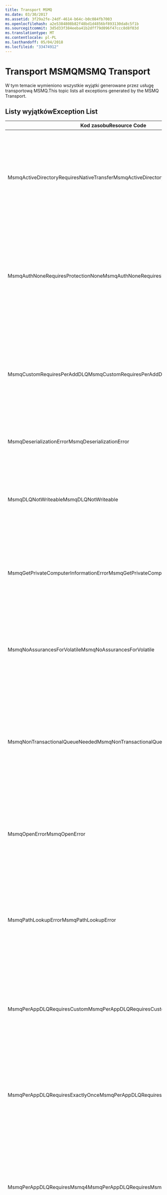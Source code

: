 ```yaml
---
title: Transport MSMQ
ms.date: 03/30/2017
ms.assetid: 3f29a2fe-24df-4614-b64c-b0c084fb7003
ms.openlocfilehash: a2e5384808b82f48bd1d4856bf893130da8c5f1b
ms.sourcegitcommit: 3d5d33f384eeba41b2dff79d096f47ccc8d8f03d
ms.translationtype: MT
ms.contentlocale: pl-PL
ms.lasthandoff: 05/04/2018
ms.locfileid: "33474912"
---
```

# <a name="msmq-transport"></a><span data-ttu-id="9fcb1-102">Transport MSMQ</span><span class="sxs-lookup"><span data-stu-id="9fcb1-102">MSMQ Transport</span></span>
<span data-ttu-id="9fcb1-103">W tym temacie wymieniono wszystkie wyjątki generowane przez usługę transportową MSMQ.</span><span class="sxs-lookup"><span data-stu-id="9fcb1-103">This topic lists all exceptions generated by the MSMQ Transport.</span></span>  
  
## <a name="exception-list"></a><span data-ttu-id="9fcb1-104">Listy wyjątków</span><span class="sxs-lookup"><span data-stu-id="9fcb1-104">Exception List</span></span>  
  
|<span data-ttu-id="9fcb1-105">Kod zasobu</span><span class="sxs-lookup"><span data-stu-id="9fcb1-105">Resource Code</span></span>|<span data-ttu-id="9fcb1-106">Ciąg zasobu</span><span class="sxs-lookup"><span data-stu-id="9fcb1-106">Resource String</span></span>|  
|-------------------|---------------------|  
|<span data-ttu-id="9fcb1-107">MsmqActiveDirectoryRequiresNativeTransfer</span><span class="sxs-lookup"><span data-stu-id="9fcb1-107">MsmqActiveDirectoryRequiresNativeTransfer</span></span>|<span data-ttu-id="9fcb1-108">Nie można zweryfikować powiązania dla wiadomości.</span><span class="sxs-lookup"><span data-stu-id="9fcb1-108">The binding validation for the message failed.</span></span> <span data-ttu-id="9fcb1-109">Klient nie może wysłać wiadomości.</span><span class="sxs-lookup"><span data-stu-id="9fcb1-109">The client cannot send messages.</span></span> <span data-ttu-id="9fcb1-110">Błąd został spowodowany przez konflikt we właściwościach powiązania.</span><span class="sxs-lookup"><span data-stu-id="9fcb1-110">A conflict in the binding properties caused this failure.</span></span> <span data-ttu-id="9fcb1-111">Właściwość UseActiveDirectory ma wartość true, a właściwość QueueTransferProtocol ma wartość Native.</span><span class="sxs-lookup"><span data-stu-id="9fcb1-111">The UseActiveDirectory is set to true and QueueTransferProtocol is set to Native.</span></span> <span data-ttu-id="9fcb1-112">Aby usunąć konflikt, popraw jedną z właściwości.</span><span class="sxs-lookup"><span data-stu-id="9fcb1-112">To resolve the conflict, correct one of the properties.</span></span>|  
|<span data-ttu-id="9fcb1-113">MsmqAuthNoneRequiresProtectionNone</span><span class="sxs-lookup"><span data-stu-id="9fcb1-113">MsmqAuthNoneRequiresProtectionNone</span></span>|<span data-ttu-id="9fcb1-114">Nie można zweryfikować powiązania dla usługi.</span><span class="sxs-lookup"><span data-stu-id="9fcb1-114">The binding validation for the service failed.</span></span> <span data-ttu-id="9fcb1-115">Nie można uruchomić punktu końcowego usługi lub klienta.</span><span class="sxs-lookup"><span data-stu-id="9fcb1-115">The service endpoint or the client cannot be started.</span></span> <span data-ttu-id="9fcb1-116">Błąd został spowodowany przez konflikt we właściwościach powiązania.</span><span class="sxs-lookup"><span data-stu-id="9fcb1-116">A conflict in the binding properties caused this failure.</span></span> <span data-ttu-id="9fcb1-117">Element MsmqAuthenticationMode ma wartość None, a MsmqProtectionLevel nie jest ustawiona na Brak.</span><span class="sxs-lookup"><span data-stu-id="9fcb1-117">The MsmqAuthenticationMode is set to None and MsmqProtectionLevel is not set to None.</span></span> <span data-ttu-id="9fcb1-118">Aby usunąć konflikt, popraw jedną z właściwości.</span><span class="sxs-lookup"><span data-stu-id="9fcb1-118">To resolve to conflict, correct one of the properties.</span></span>|  
|<span data-ttu-id="9fcb1-119">MsmqCustomRequiresPerAddDLQ</span><span class="sxs-lookup"><span data-stu-id="9fcb1-119">MsmqCustomRequiresPerAddDLQ</span></span>|<span data-ttu-id="9fcb1-120">Nie można zweryfikować powiązania dla wiadomości.</span><span class="sxs-lookup"><span data-stu-id="9fcb1-120">The binding validation for the message failed.</span></span> <span data-ttu-id="9fcb1-121">Klient nie może wysłać wiadomości.</span><span class="sxs-lookup"><span data-stu-id="9fcb1-121">The client cannot send the message.</span></span> <span data-ttu-id="9fcb1-122">DeadLetterQueue wartość jest ustawiona na Custom, ale właściwość CustomDeadLetterQueue nie jest określony.</span><span class="sxs-lookup"><span data-stu-id="9fcb1-122">The DeadLetterQueue is set to Custom, but the CustomDeadLetterQueue is not specified.</span></span> <span data-ttu-id="9fcb1-123">Określ identyfikator URI kolejki utraconych wiadomości dla każdej aplikacji we właściwości CustomDeadLetterQueue.</span><span class="sxs-lookup"><span data-stu-id="9fcb1-123">Specify the URI of the dead letter queue for each application in the CustomDeadLetterQueue property.</span></span>|  
|<span data-ttu-id="9fcb1-124">MsmqDeserializationError</span><span class="sxs-lookup"><span data-stu-id="9fcb1-124">MsmqDeserializationError</span></span>|<span data-ttu-id="9fcb1-125">Napotkano błąd podczas deserializacji komunikatu XML.</span><span class="sxs-lookup"><span data-stu-id="9fcb1-125">An error was encountered while deserializing the XML message.</span></span> <span data-ttu-id="9fcb1-126">Wiadomość nie może być odbierany i zostało porzucone.</span><span class="sxs-lookup"><span data-stu-id="9fcb1-126">The message cannot be received and is dropped.</span></span>|  
|<span data-ttu-id="9fcb1-127">MsmqDLQNotWriteable</span><span class="sxs-lookup"><span data-stu-id="9fcb1-127">MsmqDLQNotWriteable</span></span>|<span data-ttu-id="9fcb1-128">Nie można zweryfikować powiązania dla klienta.</span><span class="sxs-lookup"><span data-stu-id="9fcb1-128">The binding validation for the client failed.</span></span> <span data-ttu-id="9fcb1-129">Klient nie może wysłać wiadomości.</span><span class="sxs-lookup"><span data-stu-id="9fcb1-129">The client cannot send a message.</span></span> <span data-ttu-id="9fcb1-130">Określona kolejka utraconych wiadomości nie istnieje lub nie można zapisać.</span><span class="sxs-lookup"><span data-stu-id="9fcb1-130">The specified dead-letter queue does not exist or cannot be written.</span></span> <span data-ttu-id="9fcb1-131">Upewnij się, że kolejka istnieje z odpowiednią autoryzacją do zapisu.</span><span class="sxs-lookup"><span data-stu-id="9fcb1-131">Ensure the queue exists with the proper authorization to write to it.</span></span>|  
|<span data-ttu-id="9fcb1-132">MsmqGetPrivateComputerInformationError</span><span class="sxs-lookup"><span data-stu-id="9fcb1-132">MsmqGetPrivateComputerInformationError</span></span>|<span data-ttu-id="9fcb1-133">Sprawdzenie wersji nie powiodło się z powodu określonego błędu.</span><span class="sxs-lookup"><span data-stu-id="9fcb1-133">The version check failed with the specified error.</span></span> <span data-ttu-id="9fcb1-134">Nie można wykryć wersji usługi MSMQ, wszystkich operacji w kolejkowanym kanale zakończą się niepowodzeniem.</span><span class="sxs-lookup"><span data-stu-id="9fcb1-134">The version of MSMQ cannot be detected All operations that are on the queued channel will fail.</span></span> <span data-ttu-id="9fcb1-135">Upewnij się, że usługa MSMQ jest zainstalowana i jest dostępny.</span><span class="sxs-lookup"><span data-stu-id="9fcb1-135">Ensure that MSMQ is installed and is available.</span></span>|  
|<span data-ttu-id="9fcb1-136">MsmqNoAssurancesForVolatile</span><span class="sxs-lookup"><span data-stu-id="9fcb1-136">MsmqNoAssurancesForVolatile</span></span>|<span data-ttu-id="9fcb1-137">Nie można zweryfikować powiązania dla usługi.</span><span class="sxs-lookup"><span data-stu-id="9fcb1-137">The binding validation for the service failed.</span></span> <span data-ttu-id="9fcb1-138">Nie można uruchomić punktu końcowego usługi lub klienta.</span><span class="sxs-lookup"><span data-stu-id="9fcb1-138">The service endpoint or the client cannot be started.</span></span> <span data-ttu-id="9fcb1-139">ExactlyOnce wartość właściwości jest równa true, a właściwość Durable ma wartość false.</span><span class="sxs-lookup"><span data-stu-id="9fcb1-139">The ExactlyOnce property is set to true and the Durable property is set to false.</span></span> <span data-ttu-id="9fcb1-140">Jest to nieobsługiwane.</span><span class="sxs-lookup"><span data-stu-id="9fcb1-140">This is not supported.</span></span> <span data-ttu-id="9fcb1-141">Aby usunąć konflikt, popraw jedną z tych właściwości.</span><span class="sxs-lookup"><span data-stu-id="9fcb1-141">To resolve the conflict, correct one of these properties.</span></span>|  
|<span data-ttu-id="9fcb1-142">MsmqNonTransactionalQueueNeeded</span><span class="sxs-lookup"><span data-stu-id="9fcb1-142">MsmqNonTransactionalQueueNeeded</span></span>|<span data-ttu-id="9fcb1-143">Wykryto niezgodność między powiązaniem a konfiguracją kolejki usługi MSMQ.</span><span class="sxs-lookup"><span data-stu-id="9fcb1-143">A mismatch between the binding and MSMQ queue configuration was detected.</span></span> <span data-ttu-id="9fcb1-144">Nie można uruchomić punktu końcowego usługi.</span><span class="sxs-lookup"><span data-stu-id="9fcb1-144">The service endpoint cannot be started.</span></span> <span data-ttu-id="9fcb1-145">Właściwość ExactlyOnce jest ustawiona na false i odczytywane wiadomości w kolejce jest kolejką transakcyjną.</span><span class="sxs-lookup"><span data-stu-id="9fcb1-145">The ExactlyOnce property is set to false and the queue to read messages from is a transactional queue.</span></span> <span data-ttu-id="9fcb1-146">Popraw błąd, ustawiając dla właściwości ExactlyOnce wartość true lub utwórz powiązanie nietransakcyjne.</span><span class="sxs-lookup"><span data-stu-id="9fcb1-146">Correct the error by setting the ExactlyOnce property to true or create a non-transactional binding.</span></span>|  
|<span data-ttu-id="9fcb1-147">MsmqOpenError</span><span class="sxs-lookup"><span data-stu-id="9fcb1-147">MsmqOpenError</span></span>|<span data-ttu-id="9fcb1-148">Wystąpił błąd podczas otwierania określonej kolejki.</span><span class="sxs-lookup"><span data-stu-id="9fcb1-148">An error occurred while opening the specified queue.</span></span> <span data-ttu-id="9fcb1-149">Wiadomość nie może być wysyłane lub odbierane z kolejki.</span><span class="sxs-lookup"><span data-stu-id="9fcb1-149">The message cannot be sent or received from the queue.</span></span> <span data-ttu-id="9fcb1-150">Upewnij się, że usługa MSMQ jest zainstalowana i uruchomiona.</span><span class="sxs-lookup"><span data-stu-id="9fcb1-150">Ensure that MSMQ is installed and running.</span></span> <span data-ttu-id="9fcb1-151">Upewnij się również, że kolejka jest dostępna z trybu wymagane prawa dostępu i autoryzacji.</span><span class="sxs-lookup"><span data-stu-id="9fcb1-151">Also ensure that the queue is available to open with the required access mode and authorization.</span></span>|  
|<span data-ttu-id="9fcb1-152">MsmqPathLookupError</span><span class="sxs-lookup"><span data-stu-id="9fcb1-152">MsmqPathLookupError</span></span>|<span data-ttu-id="9fcb1-153">Wystąpił błąd podczas konwertowania nazwy ścieżki określonej kolejki na nazwę formatu.</span><span class="sxs-lookup"><span data-stu-id="9fcb1-153">An error occurred when converting the specified queue path name to the format name.</span></span> <span data-ttu-id="9fcb1-154">Wszystkich operacji w kolejkowanym kanale nie powiodło się.</span><span class="sxs-lookup"><span data-stu-id="9fcb1-154">All operations on the queued channel failed.</span></span> <span data-ttu-id="9fcb1-155">Upewnij się, że adres kolejki jest prawidłowy.</span><span class="sxs-lookup"><span data-stu-id="9fcb1-155">Ensure that the queue address is valid.</span></span> <span data-ttu-id="9fcb1-156">Usługa MSMQ musi zostać zainstalowana z włączoną integracją usługi Active Directory i jest dostępny do niego dostęp.</span><span class="sxs-lookup"><span data-stu-id="9fcb1-156">MSMQ must be installed with Active Directory integration enabled and access to it is available.</span></span>|  
|<span data-ttu-id="9fcb1-157">MsmqPerAppDLQRequiresCustom</span><span class="sxs-lookup"><span data-stu-id="9fcb1-157">MsmqPerAppDLQRequiresCustom</span></span>|<span data-ttu-id="9fcb1-158">Nie można zweryfikować powiązania na kliencie.</span><span class="sxs-lookup"><span data-stu-id="9fcb1-158">The binding validation on the client failed.</span></span> <span data-ttu-id="9fcb1-159">Klient nie może wysłać wiadomości.</span><span class="sxs-lookup"><span data-stu-id="9fcb1-159">The client cannot send messages.</span></span> <span data-ttu-id="9fcb1-160">Właściwość CustomDeadLetterQueue jest ustawiona, ale właściwość DeadLetterQueue nie ustawiono niestandardowego.</span><span class="sxs-lookup"><span data-stu-id="9fcb1-160">The CustomDeadLetterQueue property is set, but the DeadLetterQueue property is not set to Custom.</span></span> <span data-ttu-id="9fcb1-161">Ustaw dla właściwości DeadLetterQueue wartość niestandardowy.</span><span class="sxs-lookup"><span data-stu-id="9fcb1-161">Set the DeadLetterQueue property to Custom.</span></span>|  
|<span data-ttu-id="9fcb1-162">MsmqPerAppDLQRequiresExactlyOnce</span><span class="sxs-lookup"><span data-stu-id="9fcb1-162">MsmqPerAppDLQRequiresExactlyOnce</span></span>|<span data-ttu-id="9fcb1-163">Nie można zweryfikować powiązania dla klienta.</span><span class="sxs-lookup"><span data-stu-id="9fcb1-163">The binding validation for the client failed.</span></span> <span data-ttu-id="9fcb1-164">Klient nie może wysłać wiadomości.</span><span class="sxs-lookup"><span data-stu-id="9fcb1-164">The client cannot send messages.</span></span> <span data-ttu-id="9fcb1-165">Błąd został spowodowany przez konflikt we właściwościach powiązania.</span><span class="sxs-lookup"><span data-stu-id="9fcb1-165">A conflict in the binding properties is causing the failure.</span></span> <span data-ttu-id="9fcb1-166">Aby używać niestandardowej kolejki utraconych wiadomości, ExactlyOnce musi mieć ustawioną wartość true, aby usunąć konflikt.</span><span class="sxs-lookup"><span data-stu-id="9fcb1-166">To use the custom dead-letter queue, ExactlyOnce must be set to true to resolve to conflict.</span></span>|  
|<span data-ttu-id="9fcb1-167">MsmqPerAppDLQRequiresMsmq4</span><span class="sxs-lookup"><span data-stu-id="9fcb1-167">MsmqPerAppDLQRequiresMsmq4</span></span>|<span data-ttu-id="9fcb1-168">Wykryto niezgodność między powiązaniem i konfiguracją Kolejkowania.</span><span class="sxs-lookup"><span data-stu-id="9fcb1-168">A mismatch between the binding and MSMQ configuration was detected.</span></span> <span data-ttu-id="9fcb1-169">Klient nie może wysłać wiadomości.</span><span class="sxs-lookup"><span data-stu-id="9fcb1-169">The client cannot send messages.</span></span> <span data-ttu-id="9fcb1-170">Aby używać niestandardowej kolejki utraconych wiadomości, musi mieć usługi MSMQ w wersji 4.0 lub nowszej.</span><span class="sxs-lookup"><span data-stu-id="9fcb1-170">To use the custom dead-letter queue, you must have MSMQ version 4.0 or higher.</span></span> <span data-ttu-id="9fcb1-171">Jeśli nie masz usługi MSMQ w wersji 4.0 lub nowszej należy ustawić dla właściwości DeadLetterQueue wartość System lub None.</span><span class="sxs-lookup"><span data-stu-id="9fcb1-171">If you do not have MSMQ version 4.0 or higher set the DeadLetterQueue property to System or None.</span></span>|  
|<span data-ttu-id="9fcb1-172">MsmqReceiveError</span><span class="sxs-lookup"><span data-stu-id="9fcb1-172">MsmqReceiveError</span></span>|<span data-ttu-id="9fcb1-173">Wystąpił błąd podczas odbierania wiadomości z kolejki.</span><span class="sxs-lookup"><span data-stu-id="9fcb1-173">An error occurred while receiving a message from the queue.</span></span> <span data-ttu-id="9fcb1-174">Upewnij się, że usługa MSMQ jest zainstalowana i uruchomiona.</span><span class="sxs-lookup"><span data-stu-id="9fcb1-174">Ensure that MSMQ is installed and running.</span></span> <span data-ttu-id="9fcb1-175">Upewnij się, że z kolejki można odbierać wiadomości.</span><span class="sxs-lookup"><span data-stu-id="9fcb1-175">Make sure the queue is available to receive from.</span></span>|  
|<span data-ttu-id="9fcb1-176">MsmqSameTransactionExpected</span><span class="sxs-lookup"><span data-stu-id="9fcb1-176">MsmqSameTransactionExpected</span></span>|<span data-ttu-id="9fcb1-177">Wystąpił błąd transakcji dla tej sesji.</span><span class="sxs-lookup"><span data-stu-id="9fcb1-177">A transaction error occurred for this session.</span></span> <span data-ttu-id="9fcb1-178">Wystąpił błąd kanału sesji.</span><span class="sxs-lookup"><span data-stu-id="9fcb1-178">The session channel is faulted.</span></span> <span data-ttu-id="9fcb1-179">Wiadomości w sesji nie może być wysyłane lub odbierane.</span><span class="sxs-lookup"><span data-stu-id="9fcb1-179">Messages in the session cannot be sent or received.</span></span> <span data-ttu-id="9fcb1-180">Kolejkowana sesja nie może być skojarzony z więcej niż jednej transakcji.</span><span class="sxs-lookup"><span data-stu-id="9fcb1-180">A queued session cannot be associated with more than one transaction.</span></span> <span data-ttu-id="9fcb1-181">Upewnij się, że wszystkie wiadomości w sesji są wysyłane lub odbierane przy użyciu pojedynczej transakcji.</span><span class="sxs-lookup"><span data-stu-id="9fcb1-181">Ensure that all messages in the session are sent or received using a single transaction.</span></span>|  
|<span data-ttu-id="9fcb1-182">MsmqSendError</span><span class="sxs-lookup"><span data-stu-id="9fcb1-182">MsmqSendError</span></span>|<span data-ttu-id="9fcb1-183">Wystąpił błąd podczas wysyłania do określonej kolejki.</span><span class="sxs-lookup"><span data-stu-id="9fcb1-183">An error occurred while sending to the specified queue.</span></span> <span data-ttu-id="9fcb1-184">Upewnij się, że usługa MSMQ jest zainstalowana i uruchomiona.</span><span class="sxs-lookup"><span data-stu-id="9fcb1-184">Ensure that MSMQ is installed and running.</span></span> <span data-ttu-id="9fcb1-185">W przypadku wysyłania do kolejki lokalnej upewnij się, że kolejka istnieje z trybu wymagane prawa dostępu i autoryzacja.</span><span class="sxs-lookup"><span data-stu-id="9fcb1-185">If you are sending to a local queue, ensure the queue exists with the required access mode and authorization.</span></span>|  
|<span data-ttu-id="9fcb1-186">MsmqTimeSpanTooLarge</span><span class="sxs-lookup"><span data-stu-id="9fcb1-186">MsmqTimeSpanTooLarge</span></span>|<span data-ttu-id="9fcb1-187">Czas wygaśnięcia wiadomości jest za duży.</span><span class="sxs-lookup"><span data-stu-id="9fcb1-187">The message time to live is too large.</span></span> <span data-ttu-id="9fcb1-188">Nie można wysłać wiadomości.</span><span class="sxs-lookup"><span data-stu-id="9fcb1-188">The message cannot be sent.</span></span> <span data-ttu-id="9fcb1-189">Komunikat, czas wygaśnięcia (TTL) nie może przekraczać maksymalnej wartości Int32.</span><span class="sxs-lookup"><span data-stu-id="9fcb1-189">The message Time To Live (TTL) cannot exceed the Int32 maximum value.</span></span>|  
|<span data-ttu-id="9fcb1-190">MsmqTokenProviderNeededForCertificates</span><span class="sxs-lookup"><span data-stu-id="9fcb1-190">MsmqTokenProviderNeededForCertificates</span></span>|<span data-ttu-id="9fcb1-191">Nie można odnaleźć Element X509SecurityTokenProvider.</span><span class="sxs-lookup"><span data-stu-id="9fcb1-191">An X509SecurityTokenProvider cannot be found.</span></span> <span data-ttu-id="9fcb1-192">Nie można wysłać wiadomości.</span><span class="sxs-lookup"><span data-stu-id="9fcb1-192">The message cannot be sent.</span></span> <span data-ttu-id="9fcb1-193">Tryb uwierzytelniania certyfikatów wymaga dostawcy tokenów X.509.</span><span class="sxs-lookup"><span data-stu-id="9fcb1-193">The certificate authentication mode requires an X.509 token provider.</span></span> <span data-ttu-id="9fcb1-194">Upewnij się, że dostawcy tokenów zabezpieczających jest dostępna dla zainstalowany certyfikat.</span><span class="sxs-lookup"><span data-stu-id="9fcb1-194">Make sure a security token provider is available for the installed certificate.</span></span>|  
|<span data-ttu-id="9fcb1-195">MsmqTransactedDLQExpected</span><span class="sxs-lookup"><span data-stu-id="9fcb1-195">MsmqTransactedDLQExpected</span></span>|<span data-ttu-id="9fcb1-196">Wystąpiła niezgodność między powiązaniem a konfiguracją usługi MSMQ.</span><span class="sxs-lookup"><span data-stu-id="9fcb1-196">A mismatch occurred between the binding and the MSMQ configuration.</span></span> <span data-ttu-id="9fcb1-197">Nie można wysłać wiadomości.</span><span class="sxs-lookup"><span data-stu-id="9fcb1-197">Messages cannot be sent.</span></span> <span data-ttu-id="9fcb1-198">Niestandardowej kolejki utraconych wiadomości określona w powiązaniu musi być kolejką transakcji.</span><span class="sxs-lookup"><span data-stu-id="9fcb1-198">The custom dead-letter queue specified in the binding must be a transaction queue.</span></span> <span data-ttu-id="9fcb1-199">Upewnij się, że adres niestandardowej kolejki utraconych wiadomości jest poprawny i kolejka jest kolejką transakcyjną.</span><span class="sxs-lookup"><span data-stu-id="9fcb1-199">Ensure that the custom dead-letter queue address is correct and the queue is a transactional queue.</span></span>|  
|<span data-ttu-id="9fcb1-200">MsmqTransactionalQueueNeeded</span><span class="sxs-lookup"><span data-stu-id="9fcb1-200">MsmqTransactionalQueueNeeded</span></span>|<span data-ttu-id="9fcb1-201">Wystąpiła niezgodność między powiązaniem a konfiguracją kolejki usługi MSMQ.</span><span class="sxs-lookup"><span data-stu-id="9fcb1-201">A mismatch between the binding and the MSMQ queue configuration occurred.</span></span> <span data-ttu-id="9fcb1-202">Nie można uruchomić punktu końcowego usługi.</span><span class="sxs-lookup"><span data-stu-id="9fcb1-202">The service endpoint cannot be started.</span></span> <span data-ttu-id="9fcb1-203">ExactlyOnce wartość właściwości jest równa true, a kolejka odczytywane wiadomości nie jest kolejką transakcyjną.</span><span class="sxs-lookup"><span data-stu-id="9fcb1-203">The ExactlyOnce property is set to true and the queue to read messages from is not a transactional queue.</span></span> <span data-ttu-id="9fcb1-204">Aby naprawić błąd, ustaw dla właściwości ExactlyOnce wartość false lub Utwórz kolejkę transakcyjną dla tego powiązania.</span><span class="sxs-lookup"><span data-stu-id="9fcb1-204">To correct to the error, set the ExactlyOnce property to false or create a transactional queue for this binding.</span></span>|  
|<span data-ttu-id="9fcb1-205">MsmqTransactionCurrentRequired</span><span class="sxs-lookup"><span data-stu-id="9fcb1-205">MsmqTransactionCurrentRequired</span></span>|<span data-ttu-id="9fcb1-206">Żadna transakcja nie jest dostępne do wysyłania wiadomości w sesji.</span><span class="sxs-lookup"><span data-stu-id="9fcb1-206">No transaction is available to send messages in the session.</span></span> <span data-ttu-id="9fcb1-207">Aby wysłać wiadomość w kolejce sesji wymaga transakcji.</span><span class="sxs-lookup"><span data-stu-id="9fcb1-207">To send a message in a queued session requires a transaction.</span></span> <span data-ttu-id="9fcb1-208">Upewnij się, że zakresu transakcji został określony do wysłania tej wiadomości w sesji.</span><span class="sxs-lookup"><span data-stu-id="9fcb1-208">Ensure that a transaction scope is specified to send the message in the session.</span></span>|  
|<span data-ttu-id="9fcb1-209">MsmqTransactionRequired</span><span class="sxs-lookup"><span data-stu-id="9fcb1-209">MsmqTransactionRequired</span></span>|<span data-ttu-id="9fcb1-210">Transakcja jest wymagana, ale nie jest dostępna.</span><span class="sxs-lookup"><span data-stu-id="9fcb1-210">A transaction is required but is not available.</span></span> <span data-ttu-id="9fcb1-211">Wiadomości nie mogą być wysyłane lub odbierane.</span><span class="sxs-lookup"><span data-stu-id="9fcb1-211">Messages cannot be sent or received.</span></span> <span data-ttu-id="9fcb1-212">Upewnij się, że określono zasięg transakcji, aby wysyłać lub odbierać wiadomości.</span><span class="sxs-lookup"><span data-stu-id="9fcb1-212">Ensure that the transaction scope is specified to send or receive messages.</span></span>|  
|<span data-ttu-id="9fcb1-213">MsmqUnsupportedSerializationFormat</span><span class="sxs-lookup"><span data-stu-id="9fcb1-213">MsmqUnsupportedSerializationFormat</span></span>|<span data-ttu-id="9fcb1-214">Wystąpił błąd deserializacji.</span><span class="sxs-lookup"><span data-stu-id="9fcb1-214">A deserialization error occurred.</span></span> <span data-ttu-id="9fcb1-215">Wiadomość nie może być odbierany i zostało porzucone.</span><span class="sxs-lookup"><span data-stu-id="9fcb1-215">The message cannot be received and is dropped.</span></span> <span data-ttu-id="9fcb1-216">Format serializacji określonego nie jest obsługiwany.</span><span class="sxs-lookup"><span data-stu-id="9fcb1-216">The specified serialization format is not supported.</span></span>|  
|<span data-ttu-id="9fcb1-217">MsmqWrongPrivateQueueSyntax</span><span class="sxs-lookup"><span data-stu-id="9fcb1-217">MsmqWrongPrivateQueueSyntax</span></span>|<span data-ttu-id="9fcb1-218">Adres URL jest nieprawidłowy.</span><span class="sxs-lookup"><span data-stu-id="9fcb1-218">The URL is invalid.</span></span> <span data-ttu-id="9fcb1-219">Adres URL kolejki nie może zawierać znaku "$".</span><span class="sxs-lookup"><span data-stu-id="9fcb1-219">The URL for the queue cannot contain the '$' character.</span></span> <span data-ttu-id="9fcb1-220">Aby zaadresować kolejkę prywatną, należy użyć składni net.msmq://machine/private/queueName.</span><span class="sxs-lookup"><span data-stu-id="9fcb1-220">Use the syntax in net.msmq://machine/private/queueName to address a private queue.</span></span>|
